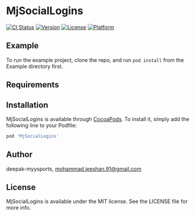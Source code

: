 # MjSocialLogins

[![CI Status](https://img.shields.io/travis/deepak-myysports/MjSocialLogins.svg?style=flat)](https://travis-ci.org/deepak-myysports/MjSocialLogins)
[![Version](https://img.shields.io/cocoapods/v/MjSocialLogins.svg?style=flat)](https://cocoapods.org/pods/MjSocialLogins)
[![License](https://img.shields.io/cocoapods/l/MjSocialLogins.svg?style=flat)](https://cocoapods.org/pods/MjSocialLogins)
[![Platform](https://img.shields.io/cocoapods/p/MjSocialLogins.svg?style=flat)](https://cocoapods.org/pods/MjSocialLogins)

## Example

To run the example project, clone the repo, and run `pod install` from the Example directory first.

## Requirements

## Installation

MjSocialLogins is available through [CocoaPods](https://cocoapods.org). To install
it, simply add the following line to your Podfile:

```ruby
pod 'MjSocialLogins'
```

## Author

deepak-myysports, mohammad.jeeshan.91@gmail.com

## License

MjSocialLogins is available under the MIT license. See the LICENSE file for more info.
